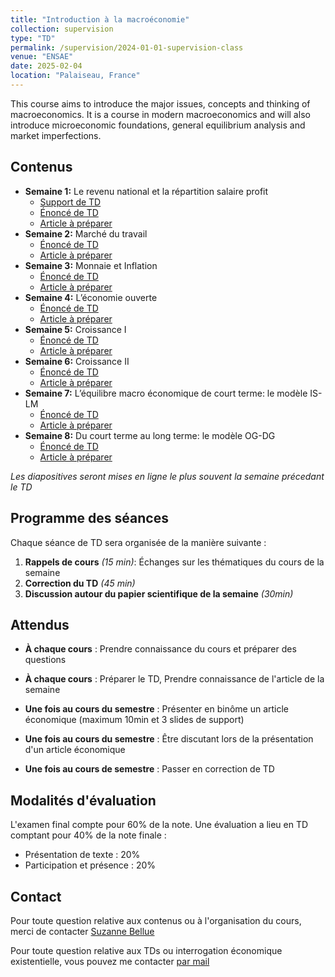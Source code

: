 ```yaml
---
title: "Introduction à la macroéconomie"
collection: supervision
type: "TD"
permalink: /supervision/2024-01-01-supervision-class
venue: "ENSAE"
date: 2025-02-04
location: "Palaiseau, France"
---
```


This course aims to introduce the major issues, concepts and thinking of macroeconomics. It is a course in modern macroeconomics and will also introduce microeconomic foundations, general equilibrium analysis and market imperfections.

## Contenus

- **Semaine 1:** Le revenu national et la répartition salaire profit
  - [Support de TD](/files/teaching_contents/2025_ENSAE_1A_macro/250204_TD_ENSAE_macro_01_slides.html)
  - [Énoncé de TD]()
  - [Article à préparer]()
- **Semaine 2:** Marché du travail
  - [Énoncé de TD]()
  - [Article à préparer]()
- **Semaine 3:** Monnaie et Inflation
  - [Énoncé de TD]()
  - [Article à préparer]()
- **Semaine 4:** L’économie ouverte
  - [Énoncé de TD]()
  - [Article à préparer]()
- **Semaine 5:** Croissance I
    - [Énoncé de TD]()
    - [Article à préparer]()
- **Semaine 6:** Croissance II
    - [Énoncé de TD]()
    - [Article à préparer]()
- **Semaine 7:** L’équilibre macro économique de court terme: le modèle IS-LM
    - [Énoncé de TD]()
    - [Article à préparer]()
- **Semaine 8:** Du court terme au long terme: le modèle OG-DG
    - [Énoncé de TD]()
    - [Article à préparer]()

*Les diapositives seront mises en ligne le plus souvent la semaine précedant le TD*

## Programme des séances

 Chaque séance de TD sera organisée de la manière suivante :
1. **Rappels de cours** *(15 min)*: Échanges sur les thématiques du cours de la semaine
2. **Correction du TD** *(45 min)*
3. **Discussion autour du papier scientifique de la semaine** *(30min)*

## Attendus 

- **À chaque cours** : Prendre connaissance du cours et préparer des questions
- **À chaque cours** : Préparer le TD, Prendre connaissance de l'article de la semaine

- **Une fois au cours du semestre** : Présenter en binôme un article économique (maximum 10min et 3 slides de support)
- **Une fois au cours du semestre** : Être discutant lors de la présentation d'un article économique
- **Une fois au cours de semestre** : Passer en correction de TD

## Modalités d'évaluation

L'examen final compte pour 60% de la note. Une évaluation a lieu en TD comptant pour 40% de la note finale :
- Présentation de texte : 20%
- Participation et présence : 20%


## Contact

Pour toute question relative aux contenus ou à l'organisation du cours, merci de contacter [Suzanne Bellue](https://suzannebellue.github.io)

Pour toute question relative aux TDs ou interrogation économique existentielle, vous pouvez me contacter [par mail](mailto:kilian.rouge@agroparistech.fr)